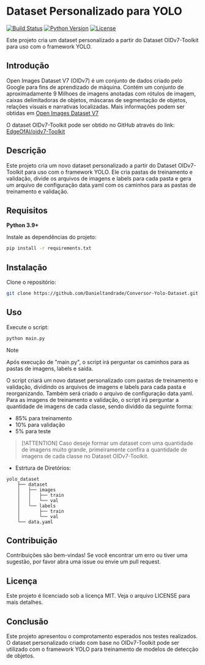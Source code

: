 # Dataset Personalizado para YOLO

[![Build Status](https://img.shields.io/badge/Build-Passing-green.svg)](https://github.com/Danieltandrade/Conversor-Yolo-Dataset/actions)
[![Python Version](https://img.shields.io/badge/Python-3.9|3.10|3.11|3.12-blue.svg)](https://www.python.org/downloads/)
[![License](https://img.shields.io/badge/License-MIT-yellow.svg)](https://opensource.org/licenses/MIT)

Este projeto cria um dataset personalizado a partir do Dataset OIDv7-Toolkit para uso com o framework YOLO.

## Introdução

Open Images Dataset V7 (OIDv7) é um conjunto de dados criado pelo Google para fins de aprendizado de máquina. Contém um conjunto de aproximadamente 9 Milhoes de imagens anotadas com rótulos de imagem, caixas delimitadoras de objetos, máscaras de segmentação de objetos, relações visuais e narrativas localizadas.
Mais informações podem ser obtidas em [Open Images Dataset V7](https://storage.googleapis.com/openimages/web/index.html)

O dataset OIDv7-Toolkit pode ser obtido no GitHub através do link: [EdgeOfAI/oidv7-Toolkit](https://github.com/EdgeOfAI/oidv7-Toolkit)


## Descrição

Este projeto cria um novo dataset personalizado a partir do Dataset OIDv7-Toolkit para uso com o framework YOLO. Ele cria pastas de treinamento e validação, divide os arquivos de imagens e labels para cada pasta e gera um arquivo de configuração data.yaml com os caminhos para as pastas de treinamento e validação.

## Requisitos

__Python 3.9+__

Instale as dependências do projeto:

```bash
pip install -r requirements.txt
```




## Instalação

Clone o repositório:

```bash
git clone https://github.com/Danieltandrade/Conversor-Yolo-Dataset.git
```

## Uso

Execute o script:

```bash
python main.py
```
> [!NOTE]
> Após execução de "main.py", o script irá perguntar os caminhos para as pastas de imagens, labels e saída.

O script criará um novo dataset personalizado com pastas de treinamento e validação, dividindo os arquivos de imagens e labels para cada pasta e reorganizando. Também será criado o arquivo de configuração data.yaml.
Para as imagens de treinamento e validação, o script irá perguntar a quantidade de imagens de cada classe, sendo dividdo da seguinte forma:
- 85% para treinamento
- 10% para validação
- 5% para teste

> [!ATTENTION]
> Caso deseje formar um dataset com uma quantidade de imagens muito grande, primeiramente confira a quantidade de imagens de cada classe no Dataset OIDv7-Toolkit.

- Estrtura de Diretórios:
```
yolo_dataset
    ├── dataset
    │   ├── images
    │   │   ├── train
    │   │   └── val
    │   └── labels
    │       ├── train
    │       └── val
    └── data.yaml
```

## Contribuição

Contribuições são bem-vindas! Se você encontrar um erro ou tiver uma sugestão, por favor abra uma issue ou envie um pull request.

## Licença

Este projeto é licenciado sob a licença MIT. Veja o arquivo LICENSE para mais detalhes.

## Conclusão

Este projeto apresentou o comprotamento esperados nos testes realizados. O dataset personalizado criado com base no OIDv7-Toolkit pode ser utilizado com o framework YOLO para treinamento de modelos de detecção de objetos.